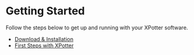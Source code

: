 # Getting Started

Follow the steps below to get up and running with your XPotter software.

* [Download & Installation](./installation.md)
* [First Steps with XPotter](./first-steps.md)